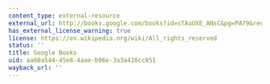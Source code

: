 ```yaml
---
content_type: external-resource
external_url: http://books.google.com/books?id=sTAuUXE_ANsC&pg=PA79&redir_esc=y#v=onepage&q&f=false
has_external_license_warning: true
license: https://en.wikipedia.org/wiki/All_rights_reserved
status: ''
title: Google Books
uid: aa60a544-45e8-4aae-b96e-3a3a420cc851
wayback_url: ''
---
```

